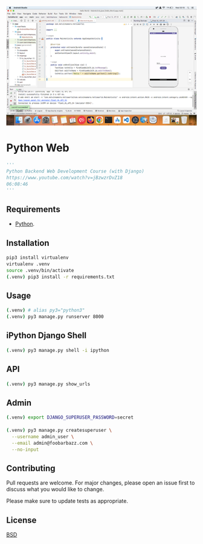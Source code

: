 <img src="https://raw.githubusercontent.com/kkamara/useful/915937134e2f0b541e50594a9e3c630df56d8c29/see-message-java-mobile.png" alt="see-message-java-mobile.png" />

# Python Web

```python
'''
Python Backend Web Development Course (with Django)
https://www.youtube.com/watch?v=jBzwzrDvZ18
06:08:46
'''
```

## Requirements

* [Python](https://www.python.org).

## Installation

```bash
pip3 install virtualenv
virtualenv .venv
source .venv/bin/activate
(.venv) pip3 install -r requirements.txt
```

## Usage

```bash
(.venv) # alias py3="python3"
(.venv) py3 manage.py runserver 8000
```

## iPython Django Shell

```bash
(.venv) py3 manage.py shell -i ipython
```

## API

```bash
(.venv) py3 manage.py show_urls
```

## Admin

```bash
(.venv) export DJANGO_SUPERUSER_PASSWORD=secret

(.venv) py3 manage.py createsuperuser \
  --username admin_user \
  --email admin@foobarbazz.com \
  --no-input
```

## Contributing
Pull requests are welcome. For major changes, please open an issue first to discuss what you would like to change.

Please make sure to update tests as appropriate.

## License
[BSD](https://opensource.org/licenses/BSD-3-Clause)
